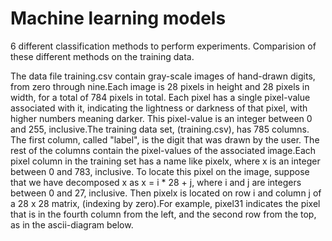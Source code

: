 # Machine learning models 
6 different classification methods to perform experiments. 
Comparision of these different methods on the training data.

The data file training.csv contain gray-scale images of hand-drawn digits, from zero through nine.Each image is 28 pixels in height and 28 pixels in width, for a total of 784 pixels in total. Each pixel has a single pixel-value associated with it, indicating the lightness or darkness of that pixel, with higher numbers meaning darker. This pixel-value is an integer between 0 and 255, inclusive.The training data set, (training.csv), has 785 columns. The first column, called "label", is the digit that was drawn by the user. The rest of the columns contain the pixel-values of the associated image.Each pixel column in the training set has a name like pixelx, where x is an integer between 0 and 783, inclusive. To locate this pixel on the image, suppose that we have decomposed x as x = i * 28 + j, where i and j are integers between 0 and 27, inclusive. Then pixelx is located on row i and column j of a 28 x 28 matrix, (indexing by zero).For example, pixel31 indicates the pixel that is in the fourth column from the left, and the second row from the top, as in the ascii-diagram below.
